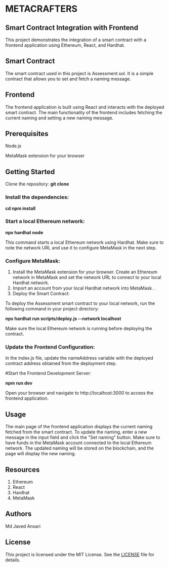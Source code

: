 # METACRAFTERS

## Smart Contract Integration with Frontend
This project demonstrates the integration of a smart contract with a frontend application using Ethereum, React, and Hardhat.

## Smart Contract
The smart contract used in this project is Assessment.sol. It is a simple contract that allows you to set and fetch a naming message.

## Frontend
The frontend application is built using React and interacts with the deployed smart contract. 
The main functionality of the frontend includes fetching the current naming and setting a new naming message.

## Prerequisites
Node.js

MetaMask extension for your browser

## Getting Started
Clone the repository:
**git clone**

### Install the dependencies:
**cd npm install**

### Start a local Ethereum network:
**npx hardhat node**

This command starts a local Ethereum network using Hardhat. Make sure to note the network URL and use it to configure MetaMask in the next step.

### Configure MetaMask:
1. Install the MetaMask extension for your browser. Create an Ethereum network in MetaMask and set the network URL to connect to your local Hardhat network. 
2. Import an account from your local Hardhat network into MetaMask. .
3. Deploy the Smart Contract:

To deploy the Assessment smart contract to your local network, run the following command in your project directory:

**npx hardhat run scripts/deploy.js --network localhost**

Make sure the local Ethereum network is running before deploying the contract.

### Update the Frontend Configuration:
In the index.js file, update the nameAddress variable with the deployed contract address obtained from the deployment step.

#Start the Frontend Development Server:

**npm run dev**

Open your browser and navigate to http://localhost:3000 to access the frontend application.

## Usage
The main page of the frontend application displays the current naming fetched from the smart contract.
To update the naming, enter a new message in the input field and click the "Set naming" button. Make sure to have funds in the MetaMask account connected to the local Ethereum network.
The updated naming will be stored on the blockchain, and the page will display the new naming.

## Resources
1. Ethereum
2. React
3. Hardhat
4. MetaMask

## Authors
Md Javed Ansari

## License

This project is licensed under the MIT License. See the [LICENSE](https://github.com/21BCS7009/Module-Smart-Contract-Management---ETH-AVAX/blob/main/LICENSE) file for details.
